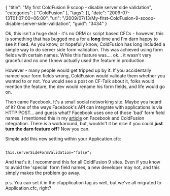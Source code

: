 {
	"title": "My first ColdFusion 9 scoop - disable server side validation",
	"categories": [
		"ColdFusion"
	],
	"tags": [],
	"date": "2009-07-13T01:07:00+06:00",
	"url": "/2009/07/13/My-first-ColdFusion-9-scoop-disable-server-side-validation",
	"guid": "3434"
}

Ok, this isn't a huge deal - it's no ORM or script based CFCs - however, this is something that has bugged me a for a <b>long</b> time and I'm darn happy to see it fixed. As you know, or hopefully know, ColdFusion has long included a simple way to do server side form validation. This was achieved using form fields with certain names. While this feature was.... ok... it wasn't very graceful and no one I knew actually used the feature in production.

However - many people would get tripped up by it. If you accidentally named your form fields wrong, ColdFusion would validate them whether you wanted to or not. You would see a post on CF-Talk about it, folks would mention the feature, the dev would rename his form fields, and life would go on.

Then came Facebook. It's a small social networking site. Maybe you heard of it? One of the ways Facebook's API can integrate with applications is via HTTP POST... and guess what? Facebook uses one of those 'bad' form field names. I mentioned this in my <a href="http://www.adobe.com/devnet/coldfusion/articles/coldfusion_facebook.html">article</a> on Facebook and ColdFusion integration. There <i>is</i> a workaround, but, wouldn't it be nice if you could <b>just turn the darn feature off</b>? Now you can. 

Simple add this new setting within your Application.cfc:

<code>
this.serverSideFormValidation="false";
</code>

And that's it. I recommend this for all ColdFusion 9 sites. Even if you know to avoid the 'special' form field names, a new developer may not, and this simply makes the problem go away.

p.s. You can set it in the cfapplication tag as well, but we've all migrated to Application.cfc, right?